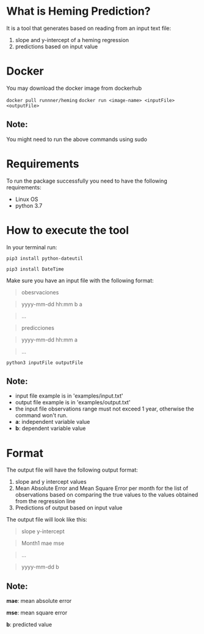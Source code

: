 # What is Heming Prediction?

It is a tool that generates based on reading from an input text file:

1. slope and y-intercept of a heming regression
2. predictions based on input value 

# Docker
You may download the docker image from dockerhub

`docker pull runnner/heming`
`docker run <image-name> <inputFile> <outputFile>`

## Note: 
You might need to run the above commands using sudo

# Requirements 
To run the package successfully you need to have the following requirements:

* Linux OS
* python 3.7

# How to execute the tool 

In your terminal run:

`pip3 install python-dateutil`

`pip3 install DateTime`

Make sure you have an input file with the following format:
>obesrvaciones

>yyyy-mm-dd hh:mm b a

>...

>predicciones

>yyyy-mm-dd hh:mm a

>...

`python3 inputFile outputFile`


## Note: 
* input file example is in 'examples/input.txt'
* output file example is in 'examples/output.txt'
* the input file observations range must not exceed 1 year, otherwise the command won't run. 
* **a**: independent variable value
* **b**: dependent variable value


# Format
The output file will have the following output format:
1. slope and y intercept values
2. Mean Absolute Error and Mean Square Error per month for the list of observations based on comparing the true values to the values obtained from the regression line
3. Predictions of output based on input value

The output file will look like this:
 
>slope y-intercept

>Month1 mae mse

>...

>yyyy-mm-dd b

## Note:
**mae**: mean absolute error

**mse**: mean square error

**b**: predicted value
